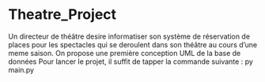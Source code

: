 # Theatre_Project
Un directeur de théâtre desire informatiser son système de réservation de places pour les spectacles qui se deroulent dans son théâtre au cours d’une meme saison. On propose une première conception UML de la base de données
Pour lancer le projet, il suffit de tapper la commande suivante : py main.py
